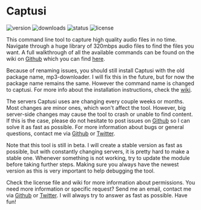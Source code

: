 # Captusi

![version](https://img.shields.io/npm/v/mp3-downloader.svg)
![downloads](https://img.shields.io/npm/dt/mp3-downloader.svg)
![status](https://img.shields.io/badge/version-beta-green.svg)
![license](https://img.shields.io/npm/l/mp3-downloader.svg)

This command line tool to capture high quality audio files in no time. Navigate through a huge library of 320mbps audio files to find the files you want. A full walkthrough of all the available commands can be found on the wiki on [Github](https://github.com/Jense5/) which you can find [here](https://github.com/Jense5/captusi/wiki/Tutorial).

Because of renaming issues, you should still install Captusi with the old package name, mp3-downloader. I will fix this in the future, but for now the package name remains the same. However the command name is changed to captusi. For more info about the installation instructions, check the [wiki](https://github.com/Jense5/captusi/wiki/).

The servers Captusi uses are changing every couple weeks or months. Most changes are minor ones, which won't affect the tool. However, big server-side changes may cause the tool to crash or unable to find content. If this is the case, please do not hesitate to post issues on [Github](https://github.com/Jense5/captusi/) so I can solve it as fast as possible. For more information about bugs or general questions, contact me via [Github](https://github.com/Jense5/) or [Twitter](https://twitter.com/PreShove).

Note that this tool is still in beta. I will create a stable version as fast as possible, but with constantly changing servers, it is pretty hard to make a stable one. Whenever something is not working, try to update the module before taking further steps. Making sure you always have the newest version as this is very important to help debugging the tool.

Check the license file and wiki for more information about permissions. You need more information or specific request? Send me an email, contact me via [Github](https://github.com/Jense5/) or [Twitter](https://twitter.com/PreShove). I will always try to answer as fast as possible. Have fun!
